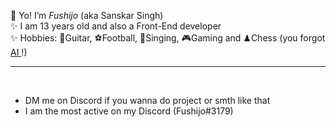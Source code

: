 🤘 Yo! I’m <i>Fushijo</i> (aka Sanskar Singh) <br>
✨ I am 13 years old and also a Front-End developer <br>
✨ Hobbies: 🎻Guitar, ⚽Football, 🎤Singing, 🎮Gaming and ♟Chess  (you forgot <u> AI </u>!)
<hr>
<br>
<ul> 
<li> DM me on Discord if you wanna do project or smth like that</li>
<li>I am the most active on my Discord (Fushijo#3179)</li> 
</ul>
